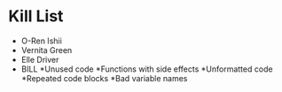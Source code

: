 Kill List
=========
* O-Ren Ishii
* Vernita Green
* Elle Driver
* BILL
*Unused code
*Functions with side effects
*Unformatted code
*Repeated code blocks
*Bad variable names